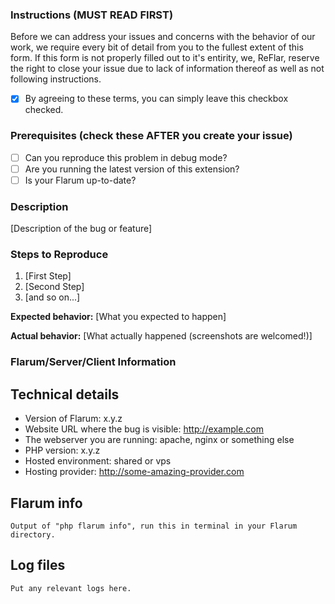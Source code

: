 ### Instructions (MUST READ FIRST)

Before we can address your issues and concerns with the behavior of our work, we require every bit of detail from you to the fullest extent of this form. If this form is not properly filled out to it's entirity, we, ReFlar, reserve the right to close your issue due to lack of information thereof as well as not following instructions.

* [x] By agreeing to these terms, you can simply leave this checkbox checked.

### Prerequisites (check these AFTER you create your issue)

* [ ] Can you reproduce this problem in debug mode?
* [ ] Are you running the latest version of this extension?
* [ ] Is your Flarum up-to-date?

### Description

[Description of the bug or feature]

### Steps to Reproduce

1. [First Step]
2. [Second Step]
3. [and so on...]

**Expected behavior:** [What you expected to happen]

**Actual behavior:** [What actually happened (screenshots are welcomed!)]

### Flarum/Server/Client Information

## Technical details

- Version of Flarum: x.y.z
- Website URL where the bug is visible: http://example.com
- The webserver you are running: apache, nginx or something else
- PHP version: x.y.z
- Hosted environment: shared or vps
- Hosting provider: http://some-amazing-provider.com

## Flarum info

```
Output of "php flarum info", run this in terminal in your Flarum directory.
```

## Log files

```
Put any relevant logs here.
```
